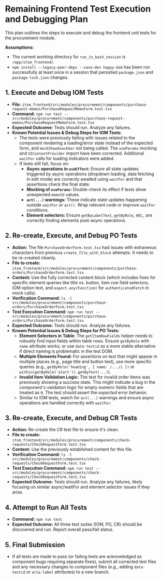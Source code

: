 # Remaining Frontend Test Execution and Debugging Plan

This plan outlines the steps to execute and debug the frontend unit tests for the procurement module.

**Assumptions:**
- The current working directory for `run_in_bash_session` is `/app/itsm_frontend/`.
- `npm install --legacy-peer-deps --save-dev happy-dom` has been run successfully at least once in a session that persisted `package.json` and `package-lock.json` changes.

## 1. Execute and Debug IOM Tests

- **File:** `itsm_frontend/src/modules/procurement/components/purchase-request-memos/PurchaseRequestMemoForm.test.tsx`
- **Command:** `npm run test -- src/modules/procurement/components/purchase-request-memos/PurchaseRequestMemoForm.test.tsx`
- **Expected Outcome:** Tests should run. Analyze any failures.
- **Known Potential Issues & Debug Steps for IOM Tests:**
    - The tests were previously failing with issues related to the component rendering a loading/error state instead of the expected form, and `mockShowSnackbar` not being called. The `useParams` mocking and `UIContextProvider` import have been corrected. Additional `waitFor` calls for loading indicators were added.
    - If tests still fail, focus on:
        - **Async operations in `useEffect`:** Ensure all state updates triggered by async operations (dropdown loading, data fetching in edit mode) are correctly awaited using `waitFor` and that assertions check the final state.
        - **Mocking of `useParams`:** Double-check its effect if tests show unexpected `memoId` values.
        - **`act(...)` warnings:** These indicate state updates happening outside `waitFor` or `act()`. Wrap relevant code or improve `waitFor` conditions.
        - **Element selectors:** Ensure `getByLabelText`, `getByRole`, etc., are correctly finding elements post-async operations.

## 2. Re-create, Execute, and Debug PO Tests

- **Action:** The file `PurchaseOrderForm.test.tsx` had issues with extraneous characters from previous `create_file_with_block` attempts. It needs to be re-created cleanly.
- **File to create:** `itsm_frontend/src/modules/procurement/components/purchase-orders/PurchaseOrderForm.test.tsx`
- **Content:** Use the fully corrected content block (which includes fixes for specific element queries like title vs. button, item row field selectors, IOM option text, and `expect.any(Function)` for `authenticatedFetch` in mock calls).
- **Verification Command:** `ls -l src/modules/procurement/components/purchase-orders/PurchaseOrderForm.test.tsx`
- **Test Execution Command:** `npm run test -- src/modules/procurement/components/purchase-orders/PurchaseOrderForm.test.tsx`
- **Expected Outcome:** Tests should run. Analyze any failures.
- **Known Potential Issues & Debug Steps for PO Tests:**
    - **Element Selectors in Table:** The `getItemRowFields` helper needs to robustly find input fields within table rows. Ensure `getByRole` with `name` attribute works, or use `data-testid` as a more stable alternative if direct naming is problematic in the test DOM.
    - **Multiple Elements Found:** For assertions on text that might appear in multiple places (e.g., page title and button text), use more specific queries (e.g., `getByRole('heading', { name: /.../i })` or `within(getByRole('alert')).getByText(...)`).
    - **Invalid Item Validation Logic:** The test for invalid order items was previously showing a success state. This might indicate a bug in the component's validation logic for empty numeric fields that are treated as `0`. The test should assert the *expected* error behavior.
    - Similar to IOM tests, watch for `act(...)` warnings and ensure async operations are handled correctly with `waitFor`.

## 3. Re-create, Execute, and Debug CR Tests

- **Action:** Re-create the CR test file to ensure it's clean.
- **File to create:** `itsm_frontend/src/modules/procurement/components/check-requests/CheckRequestForm.test.tsx`
- **Content:** Use the previously established content for this file.
- **Verification Command:** `ls -l src/modules/procurement/components/check-requests/CheckRequestForm.test.tsx`
- **Test Execution Command:** `npm run test -- src/modules/procurement/components/check-requests/CheckRequestForm.test.tsx`
- **Expected Outcome:** Tests should run. Analyze any failures, likely focusing on similar async/waitFor and element selector issues if they arise.

## 4. Attempt to Run All Tests

- **Command:** `npm run test`
- **Expected Outcome:** All three test suites (IOM, PO, CR) should be discovered and run. Report overall pass/fail status.

## 5. Final Submission

- If all tests are made to pass (or failing tests are acknowledged as component bugs requiring separate fixes), submit all corrected test files and any necessary changes to component files (e.g., adding `data-testid` or `aria-label` attributes) to a new branch.
